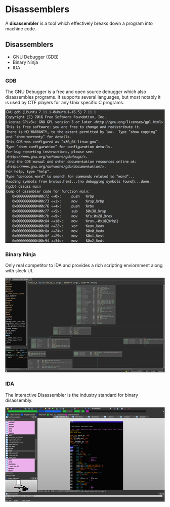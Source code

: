 # Disassemblers

A **disassembler** is a tool which effectively breaks down a program into machine code.

## Disassemblers

- GNU Debugger (GDB)
- Binary Ninja
- IDA

### GDB 

The GNU Debugger is a free and open source debugger which also disassembles programs. It supports several languages, but most notably it is used by CTF players for any Unix specific C programs. 

![GDB](images/gdb-disass.png)

### Binary Ninja

Only real competitor to IDA and provides a rich scripting enviornment along with sleek UI.

![GDB](images/binja-disass.png)

### IDA

The Interactive Disassembler is the industry standard for binary disassembly.

![GDB](images/ida-disass.png)